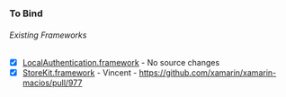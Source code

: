 ### To Bind
###### Existing Frameworks
- [X] [LocalAuthentication.framework](https://github.com/xamarin/xamarin-macios/wiki/LocalAuthentication-iOS-Beta2) - No source changes
- [X] [StoreKit.framework](https://github.com/xamarin/xamarin-macios/wiki/StoreKit-iOS-Beta2) - Vincent - https://github.com/xamarin/xamarin-macios/pull/977

